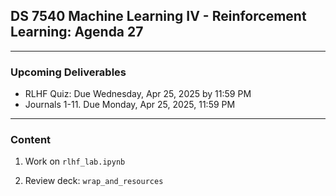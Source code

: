 ## DS 7540 Machine Learning IV - Reinforcement Learning: Agenda 27
  
---

### Upcoming Deliverables

- RLHF Quiz: Due Wednesday, Apr 25, 2025 by 11:59 PM 
- Journals 1-11. Due Monday, Apr 25, 2025, 11:59 PM

---

### Content

1. Work on `rlhf_lab.ipynb`

2. Review deck: `wrap_and_resources`
